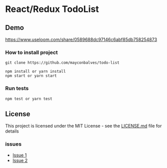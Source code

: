 # React/Redux TodoList

## Demo
https://www.useloom.com/share/0589688dc97146c6abf85db758254873


### How to install project

```
git clone https://github.com/mayconbalves/todo-list

npm install or yarn install
npm start or yarn start
```

### Run tests
```
npm test or yarn test

```

## License

This project is licensed under the MIT License - see the [LICENSE.md](LICENSE.md) file for details

### issues

- [Issue 1](https://github.com/mayconbalves/todo-list/issues/1)
- [Issue 2](https://github.com/mayconbalves/todo-list/issues/2)
